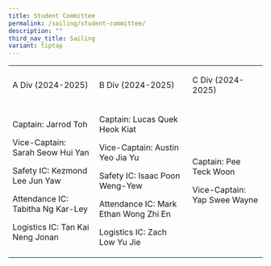 ```yaml
---
title: Student Committee
permalink: /sailing/student-committee/
description: ""
third_nav_title: Sailing
variant: tiptap
---
```

<table style="minWidth: 75px">
<colgroup>
<col>
<col>
<col>
</colgroup>
<tbody>
<tr>
<td rowspan="1" colspan="1">
<p>A Div (2024-2025)</p>
</td>
<td rowspan="1" colspan="1">
<p>B Div (2024-2025)</p>
</td>
<td rowspan="1" colspan="1">
<p>C Div (2024-2025)</p>
</td>
</tr>
<tr>
<td rowspan="1" colspan="1">
<p>Captain: Jarrod Toh</p>
<p></p>
<p>Vice-Captain:&nbsp; Sarah Seow Hui Yan</p>
<p></p>
<p>Safety IC: Kezmond Lee Jun Yaw</p>
<p></p>
<p>Attendance IC: Tabitha Ng Kar-Ley</p>
<p></p>
<p>Logistics IC: Tan Kai Neng Jonan</p>
</td>
<td rowspan="1" colspan="1">
<p>Captain: Lucas Quek Heok Kiat</p>
<p></p>
<p>Vice-Captain: Austin Yeo Jia Yu</p>
<p></p>
<p>Safety IC: Isaac Poon Weng-Yew</p>
<p></p>
<p>Attendance IC: Mark Ethan Wong Zhi En</p>
<p></p>
<p>Logistics IC: Zach Low Yu Jie</p>
</td>
<td rowspan="1" colspan="1">
<p>Captain: Pee Teck Woon</p>
<p></p>
<p>Vice-Captain: Yap Swee Wayne</p>
<p></p>
</td>
</tr>
</tbody>
</table>
<p></p>